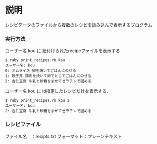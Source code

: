 # 説明
レシピデータのファイルから複数のレシピを読み込んで表示するプログラム

### 実行方法

ユーザー名 kou に 紐付けられたrecipeファイルを表示する

```
$ ruby print_recipes.rb kou
ユーザー名: kou
0: オムライス 卵を焼いてごはんにのせる
1: 親子丼 鶏肉を焼いて卵でとじてごはんにのせる
2: 杏仁豆腐 牛乳と砂糖をまぜてゼラチンで固める
```

ユーザー名 kou に id指定したレシピだけを表示する．

```
$ ruby print_recipes.rb kou 2
ユーザー名: kou
2: 杏仁豆腐 牛乳と砂糖をまぜてゼラチンで固める
```

### レシピファイル
ファイル名　：recipts.txt
フォーマット：プレーンテキスト
